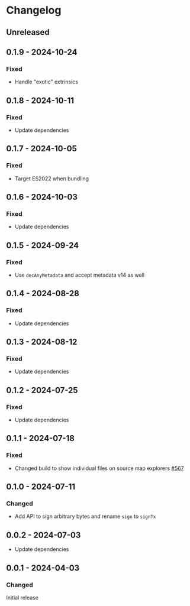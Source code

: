 # Changelog

## Unreleased

## 0.1.9 - 2024-10-24

### Fixed

- Handle "exotic" extrinsics

## 0.1.8 - 2024-10-11

### Fixed

- Update dependencies

## 0.1.7 - 2024-10-05

### Fixed

- Target ES2022 when bundling

## 0.1.6 - 2024-10-03

### Fixed

- Update dependencies

## 0.1.5 - 2024-09-24

### Fixed

- Use `decAnyMetadata` and accept metadata v14 as well

## 0.1.4 - 2024-08-28

### Fixed

- Update dependencies

## 0.1.3 - 2024-08-12

### Fixed

- Update dependencies

## 0.1.2 - 2024-07-25

### Fixed

- Update dependencies

## 0.1.1 - 2024-07-18

### Fixed

- Changed build to show individual files on source map explorers [#567](https://github.com/polkadot-api/polkadot-api/pull/567)

## 0.1.0 - 2024-07-11

### Changed

- Add API to sign arbitrary bytes and rename `sign` to `signTx`

## 0.0.2 - 2024-07-03

- Update dependencies

## 0.0.1 - 2024-04-03

### Changed

Initial release
